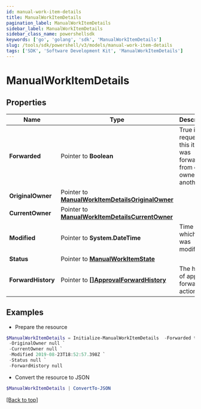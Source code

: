 ```yaml
---
id: manual-work-item-details
title: ManualWorkItemDetails
pagination_label: ManualWorkItemDetails
sidebar_label: ManualWorkItemDetails
sidebar_class_name: powershellsdk
keywords: ['go', 'golang', 'sdk', 'ManualWorkItemDetails'] 
slug: /tools/sdk/powershell/v3/models/manual-work-item-details
tags: ['SDK', 'Software Development Kit', 'ManualWorkItemDetails']
---
```



# ManualWorkItemDetails

## Properties

Name | Type | Description | Notes
------------ | ------------- | ------------- | -------------
**Forwarded** |  Pointer to **Boolean** | True if the request for this item was forwarded from one owner to another. | [optional] [default to $false]
**OriginalOwner** |  Pointer to [**ManualWorkItemDetailsOriginalOwner**](manual-work-item-details-original-owner) |  | [optional] 
**CurrentOwner** |  Pointer to [**ManualWorkItemDetailsCurrentOwner**](manual-work-item-details-current-owner) |  | [optional] 
**Modified** |  Pointer to **System.DateTime** | Time at which item was modified. | [optional] 
**Status** |  Pointer to [**ManualWorkItemState**](manual-work-item-state) |  | [optional] 
**ForwardHistory** |  Pointer to [**[]ApprovalForwardHistory**](approval-forward-history) | The history of approval forward action. | [optional] 

## Examples

- Prepare the resource
```powershell
$ManualWorkItemDetails = Initialize-ManualWorkItemDetails  -Forwarded true `
 -OriginalOwner null `
 -CurrentOwner null `
 -Modified 2019-08-23T18:52:57.398Z `
 -Status null `
 -ForwardHistory null
```

- Convert the resource to JSON
```powershell
$ManualWorkItemDetails | ConvertTo-JSON
```


[[Back to top]](#) 


